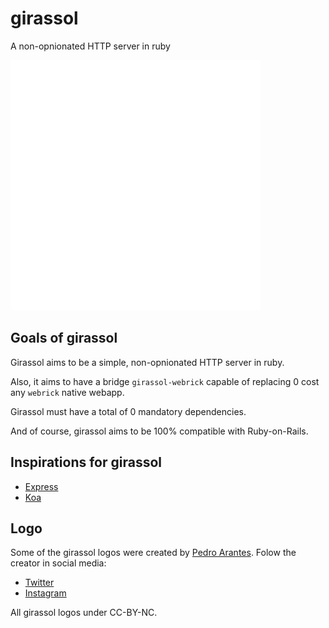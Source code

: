 # girassol
A non-opnionated HTTP server in ruby

<div>
    <img src="assets/girassol.svg" width="400" height="400" alt="girassol logo">
</div>

## Goals of girassol

Girassol aims to be a simple, non-opnionated HTTP server in ruby.

Also, it aims to have a bridge `girassol-webrick` capable of replacing 0 cost
any `webrick` native webapp.

Girassol must have a total of 0 mandatory dependencies.

And of course, girassol aims to be 100% compatible with Ruby-on-Rails.

## Inspirations for girassol

- [Express](https://expressjs.com/)
- [Koa](https://koajs.com/)

## Logo

Some of the girassol logos were created by
[Pedro Arantes](https://github.com/arantespp). Folow the creator in social media:

- [Twitter](https://twitter.com/arantespp)
- [Instagram](https://www.instagram.com/arantespp.art/)

All girassol logos under CC-BY-NC.
